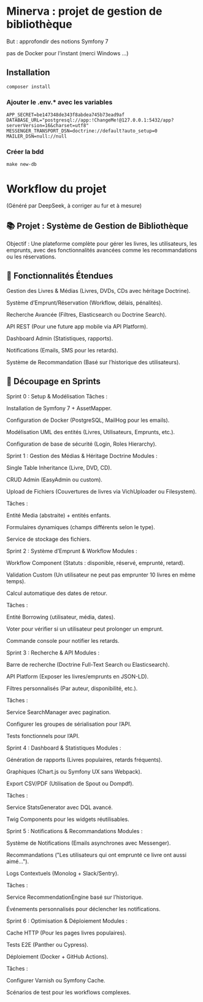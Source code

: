 # Minerva : projet de gestion de bibliothèque

But : approfondir des notions Symfony 7

pas de Docker pour l'instant (merci Windows ...)

## Installation
```shell
composer install
```

### Ajouter le .env.* avec les variables

``` dotenv
APP_SECRET=be147348de343f8abdea745b73ead9af
DATABASE_URL="postgresql://app:!ChangeMe!@127.0.0.1:5432/app?serverVersion=16&charset=utf8"
MESSENGER_TRANSPORT_DSN=doctrine://default?auto_setup=0
MAILER_DSN=null://null
```

### Créer la bdd
```shell
make new-db
```

# Workflow du projet
(Généré par DeepSeek, à corriger au fur et à mesure)


## 📚 Projet : Système de Gestion de Bibliothèque
Objectif : Une plateforme complète pour gérer les livres, les utilisateurs, les emprunts, avec des fonctionnalités avancées comme les recommandations ou les réservations.

## 🎯 Fonctionnalités Étendues
Gestion des Livres & Médias (Livres, DVDs, CDs avec héritage Doctrine).

Système d’Emprunt/Réservation (Workflow, délais, pénalités).

Recherche Avancée (Filtres, Elasticsearch ou Doctrine Search).

API REST (Pour une future app mobile via API Platform).

Dashboard Admin (Statistiques, rapports).

Notifications (Emails, SMS pour les retards).

Système de Recommandation (Basé sur l’historique des utilisateurs).

## 📅 Découpage en Sprints
Sprint 0 : Setup & Modélisation
Tâches :

Installation de Symfony 7 + AssetMapper.

Configuration de Docker (PostgreSQL, MailHog pour les emails).

Modélisation UML des entités (Livres, Utilisateurs, Emprunts, etc.).

Configuration de base de sécurité (Login, Roles Hierarchy).

Sprint 1 : Gestion des Médias & Héritage Doctrine
Modules :

Single Table Inheritance (Livre, DVD, CD).

CRUD Admin (EasyAdmin ou custom).

Upload de Fichiers (Couvertures de livres via VichUploader ou Filesystem).

Tâches :

Entité Media (abstraite) + entités enfants.

Formulaires dynamiques (champs différents selon le type).

Service de stockage des fichiers.

Sprint 2 : Système d’Emprunt & Workflow
Modules :

Workflow Component (Statuts : disponible, réservé, emprunté, retard).

Validation Custom (Un utilisateur ne peut pas emprunter 10 livres en même temps).

Calcul automatique des dates de retour.

Tâches :

Entité Borrowing (utilisateur, média, dates).

Voter pour vérifier si un utilisateur peut prolonger un emprunt.

Commande console pour notifier les retards.

Sprint 3 : Recherche & API
Modules :

Barre de recherche (Doctrine Full-Text Search ou Elasticsearch).

API Platform (Exposer les livres/emprunts en JSON-LD).

Filtres personnalisés (Par auteur, disponibilité, etc.).

Tâches :

Service SearchManager avec pagination.

Configurer les groupes de sérialisation pour l’API.

Tests fonctionnels pour l’API.

Sprint 4 : Dashboard & Statistiques
Modules :

Génération de rapports (Livres populaires, retards fréquents).

Graphiques (Chart.js ou Symfony UX sans Webpack).

Export CSV/PDF (Utilisation de Spout ou Dompdf).

Tâches :

Service StatsGenerator avec DQL avancé.

Twig Components pour les widgets réutilisables.

Sprint 5 : Notifications & Recommandations
Modules :

Système de Notifications (Emails asynchrones avec Messenger).

Recommandations ("Les utilisateurs qui ont emprunté ce livre ont aussi aimé...").

Logs Contextuels (Monolog + Slack/Sentry).

Tâches :

Service RecommendationEngine basé sur l’historique.

Événements personnalisés pour déclencher les notifications.

Sprint 6 : Optimisation & Déploiement
Modules :

Cache HTTP (Pour les pages livres populaires).

Tests E2E (Panther ou Cypress).

Déploiement (Docker + GitHub Actions).

Tâches :

Configurer Varnish ou Symfony Cache.

Scénarios de test pour les workflows complexes.